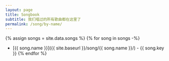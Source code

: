 ```yaml
---
layout: page
title: Songbook
subtitle: 我们唱过的所有歌曲都在这里了
permalink: /song/by-name/
---
```


{% assign songs = site.data.songs %}
{% for song in songs -%}
- [{{ song.name }}]({{ site.baseurl }}/song/{{ song.name }}/) - {{ song.key }} 
{% endfor %}

